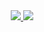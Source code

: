 <div align="center">
    <div>
        <span>
            <a href="https://jiuling.me">
                <img src="https://img.shields.io/badge/%C2%A9%202022-%E4%B9%9D%E9%9B%B6-green">
            </a>
        </span>
        <span>
            <a href="https://www.upyun.com/?utm_source=lianmeng&utm_medium=referral">
                <img src="https://img.shields.io/badge/CDN%E5%8A%A0%E9%80%9F-%E5%8F%88%E6%8B%8D%E4%BA%91-70C8ED">
            </a>
        </span>
    </div>
</div>
